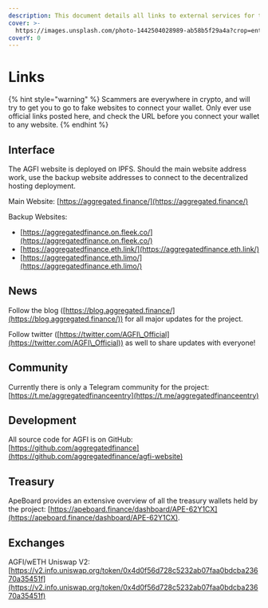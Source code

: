 ```yaml
---
description: This document details all links to external services for the AGFI project.
cover: >-
  https://images.unsplash.com/photo-1442504028989-ab58b5f29a4a?crop=entropy&cs=tinysrgb&fm=jpg&ixid=MnwxOTcwMjR8MHwxfHNlYXJjaHw5fHxjb21tdW5pdHl8ZW58MHx8fHwxNjU2OTQyNTY3&ixlib=rb-1.2.1&q=80
coverY: 0
---
```


# Links

{% hint style="warning" %}
Scammers are everywhere in crypto, and will try to get you to go to fake websites to connect your wallet. Only ever use official links posted here, and check the URL before you connect your wallet to any website.
{% endhint %}

## Interface

The AGFI website is deployed on IPFS. Should the main website address work, use the backup website addresses to connect to the decentralized hosting deployment.

Main Website: [https://aggregated.finance/](https://aggregated.finance/)

Backup Websites:

* [https://aggregatedfinance.on.fleek.co/](https://aggregatedfinance.on.fleek.co/)
* [https://aggregatedfinance.eth.link/](https://aggregatedfinance.eth.link/)
* [https://aggregatedfinance.eth.limo/](https://aggregatedfinance.eth.limo/)

## News

Follow the blog ([https://blog.aggregated.finance/](https://blog.aggregated.finance/)) for all major updates for the project.

Follow twitter ([https://twitter.com/AGFI\_Official](https://twitter.com/AGFI\_Official)) as well to share updates with everyone!

## Community

Currently there is only a Telegram community for the project: [https://t.me/aggregatedfinanceentry](https://t.me/aggregatedfinanceentry)

## Development

All source code for AGFI is on GitHub: [https://github.com/aggregatedfinance](https://github.com/aggregatedfinance/agfi-website)

## Treasury

ApeBoard provides an extensive overview of all the treasury wallets held by the project: [https://apeboard.finance/dashboard/APE-62Y1CX](https://apeboard.finance/dashboard/APE-62Y1CX).

## Exchanges

AGFI/wETH Uniswap V2: [https://v2.info.uniswap.org/token/0x4d0f56d728c5232ab07faa0bdcba23670a35451f](https://v2.info.uniswap.org/token/0x4d0f56d728c5232ab07faa0bdcba23670a35451f)
